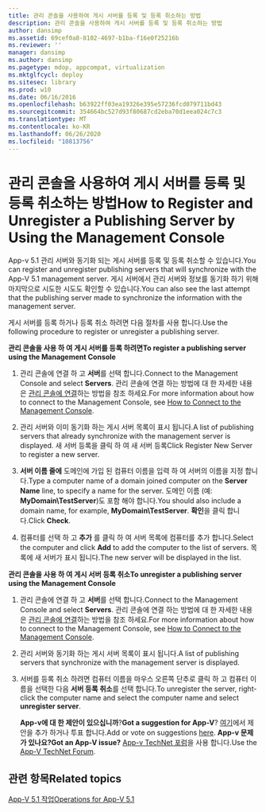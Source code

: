 ```yaml
---
title: 관리 콘솔을 사용하여 게시 서버를 등록 및 등록 취소하는 방법
description: 관리 콘솔을 사용하여 게시 서버를 등록 및 등록 취소하는 방법
author: dansimp
ms.assetid: 69cef0a8-8102-4697-b1ba-f16e0f25216b
ms.reviewer: ''
manager: dansimp
ms.author: dansimp
ms.pagetype: mdop, appcompat, virtualization
ms.mktglfcycl: deploy
ms.sitesec: library
ms.prod: w10
ms.date: 06/16/2016
ms.openlocfilehash: b63922ff03ea19326e395e57236fcd079711bd43
ms.sourcegitcommit: 354664bc527d93f80687cd2eba70d1eea024c7c3
ms.translationtype: MT
ms.contentlocale: ko-KR
ms.lasthandoff: 06/26/2020
ms.locfileid: "10813756"
---
```

# <span data-ttu-id="702b8-103">관리 콘솔을 사용하여 게시 서버를 등록 및 등록 취소하는 방법</span><span class="sxs-lookup"><span data-stu-id="702b8-103">How to Register and Unregister a Publishing Server by Using the Management Console</span></span>


<span data-ttu-id="702b8-104">App-v 5.1 관리 서버와 동기화 되는 게시 서버를 등록 및 등록 취소할 수 있습니다.</span><span class="sxs-lookup"><span data-stu-id="702b8-104">You can register and unregister publishing servers that will synchronize with the App-V 5.1 management server.</span></span> <span data-ttu-id="702b8-105">게시 서버에서 관리 서버와 정보를 동기화 하기 위해 마지막으로 시도한 시도도 확인할 수 있습니다.</span><span class="sxs-lookup"><span data-stu-id="702b8-105">You can also see the last attempt that the publishing server made to synchronize the information with the management server.</span></span>

<span data-ttu-id="702b8-106">게시 서버를 등록 하거나 등록 취소 하려면 다음 절차를 사용 합니다.</span><span class="sxs-lookup"><span data-stu-id="702b8-106">Use the following procedure to register or unregister a publishing server.</span></span>

**<span data-ttu-id="702b8-107">관리 콘솔을 사용 하 여 게시 서버를 등록 하려면</span><span class="sxs-lookup"><span data-stu-id="702b8-107">To register a publishing server using the Management Console</span></span>**

1.  <span data-ttu-id="702b8-108">관리 콘솔에 연결 하 고 **서버**를 선택 합니다.</span><span class="sxs-lookup"><span data-stu-id="702b8-108">Connect to the Management Console and select **Servers**.</span></span> <span data-ttu-id="702b8-109">관리 콘솔에 연결 하는 방법에 대 한 자세한 내용은 [관리 콘솔에 연결](how-to-connect-to-the-management-console-51.md)하는 방법을 참조 하세요.</span><span class="sxs-lookup"><span data-stu-id="702b8-109">For more information about how to connect to the Management Console, see [How to Connect to the Management Console](how-to-connect-to-the-management-console-51.md).</span></span>

2.  <span data-ttu-id="702b8-110">관리 서버와 이미 동기화 하는 게시 서버 목록이 표시 됩니다.</span><span class="sxs-lookup"><span data-stu-id="702b8-110">A list of publishing servers that already synchronize with the management server is displayed.</span></span> <span data-ttu-id="702b8-111">새 서버 등록을 클릭 하 여 새 서버 등록</span><span class="sxs-lookup"><span data-stu-id="702b8-111">Click Register New Server to register a new server.</span></span>

3.  <span data-ttu-id="702b8-112">**서버 이름 줄에** 도메인에 가입 된 컴퓨터 이름을 입력 하 여 서버의 이름을 지정 합니다.</span><span class="sxs-lookup"><span data-stu-id="702b8-112">Type a computer name of a domain joined computer on the **Server Name** line, to specify a name for the server.</span></span> <span data-ttu-id="702b8-113">도메인 이름 (예: **MyDomain\\TestServer**)도 포함 해야 합니다.</span><span class="sxs-lookup"><span data-stu-id="702b8-113">You should also include a domain name, for example, **MyDomain\\TestServer**.</span></span> <span data-ttu-id="702b8-114">**확인**을 클릭 합니다.</span><span class="sxs-lookup"><span data-stu-id="702b8-114">Click **Check**.</span></span>

4.  <span data-ttu-id="702b8-115">컴퓨터를 선택 하 고 **추가** 를 클릭 하 여 서버 목록에 컴퓨터를 추가 합니다.</span><span class="sxs-lookup"><span data-stu-id="702b8-115">Select the computer and click **Add** to add the computer to the list of servers.</span></span> <span data-ttu-id="702b8-116">목록에 새 서버가 표시 됩니다.</span><span class="sxs-lookup"><span data-stu-id="702b8-116">The new server will be displayed in the list.</span></span>

**<span data-ttu-id="702b8-117">관리 콘솔을 사용 하 여 게시 서버 등록 취소</span><span class="sxs-lookup"><span data-stu-id="702b8-117">To unregister a publishing server using the Management Console</span></span>**

1.  <span data-ttu-id="702b8-118">관리 콘솔에 연결 하 고 **서버**를 선택 합니다.</span><span class="sxs-lookup"><span data-stu-id="702b8-118">Connect to the Management Console and select **Servers**.</span></span> <span data-ttu-id="702b8-119">관리 콘솔에 연결 하는 방법에 대 한 자세한 내용은 [관리 콘솔에 연결](how-to-connect-to-the-management-console-51.md)하는 방법을 참조 하세요.</span><span class="sxs-lookup"><span data-stu-id="702b8-119">For more information about how to connect to the Management Console, see [How to Connect to the Management Console](how-to-connect-to-the-management-console-51.md).</span></span>

2.  <span data-ttu-id="702b8-120">관리 서버와 동기화 하는 게시 서버 목록이 표시 됩니다.</span><span class="sxs-lookup"><span data-stu-id="702b8-120">A list of publishing servers that synchronize with the management server is displayed.</span></span>

3.  <span data-ttu-id="702b8-121">서버를 등록 취소 하려면 컴퓨터 이름을 마우스 오른쪽 단추로 클릭 하 고 컴퓨터 이름을 선택한 다음 **서버 등록 취소**를 선택 합니다.</span><span class="sxs-lookup"><span data-stu-id="702b8-121">To unregister the server, right-click the computer name and select the computer name and select **unregister server**.</span></span>

    <span data-ttu-id="702b8-122">**App-v에 대 한 제안이 있으십니까**?</span><span class="sxs-lookup"><span data-stu-id="702b8-122">**Got a suggestion for App-V**?</span></span> <span data-ttu-id="702b8-123">[여기](http://appv.uservoice.com/forums/280448-microsoft-application-virtualization)에서 제안을 추가 하거나 투표 합니다.</span><span class="sxs-lookup"><span data-stu-id="702b8-123">Add or vote on suggestions [here](http://appv.uservoice.com/forums/280448-microsoft-application-virtualization).</span></span> **<span data-ttu-id="702b8-124">App-v 문제가 있나요?</span><span class="sxs-lookup"><span data-stu-id="702b8-124">Got an App-V issue?</span></span>** <span data-ttu-id="702b8-125">[App-v TechNet 포럼](https://social.technet.microsoft.com/Forums/home?forum=mdopappv)을 사용 합니다.</span><span class="sxs-lookup"><span data-stu-id="702b8-125">Use the [App-V TechNet Forum](https://social.technet.microsoft.com/Forums/home?forum=mdopappv).</span></span>

## <span data-ttu-id="702b8-126">관련 항목</span><span class="sxs-lookup"><span data-stu-id="702b8-126">Related topics</span></span>


[<span data-ttu-id="702b8-127">App-V 5.1 작업</span><span class="sxs-lookup"><span data-stu-id="702b8-127">Operations for App-V 5.1</span></span>](operations-for-app-v-51.md)

 

 





